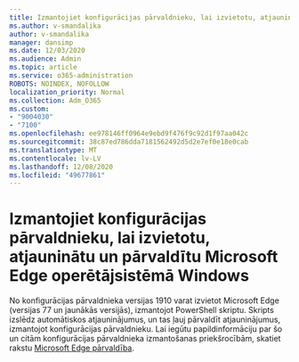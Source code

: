 ```yaml
---
title: Izmantojiet konfigurācijas pārvaldnieku, lai izvietotu, atjauninātu un pārvaldītu Microsoft Edge operētājsistēmā Windows
ms.author: v-smandalika
author: v-smandalika
manager: dansimp
ms.date: 12/03/2020
ms.audience: Admin
ms.topic: article
ms.service: o365-administration
ROBOTS: NOINDEX, NOFOLLOW
localization_priority: Normal
ms.collection: Adm_O365
ms.custom:
- "9004030"
- "7100"
ms.openlocfilehash: ee978146ff0964e9ebd9f476f9c92d1f97aa042c
ms.sourcegitcommit: 38c87ed786dda7181562492d5d2e7ef0e18e0cab
ms.translationtype: MT
ms.contentlocale: lv-LV
ms.lasthandoff: 12/08/2020
ms.locfileid: "49677861"
---
```

# <a name="use-configuration-manager-to-deploy-update-and-manage-microsoft-edge-on-windows"></a>Izmantojiet konfigurācijas pārvaldnieku, lai izvietotu, atjauninātu un pārvaldītu Microsoft Edge operētājsistēmā Windows

No konfigurācijas pārvaldnieka versijas 1910 varat izvietot Microsoft Edge (versijas 77 un jaunākās versijās), izmantojot PowerShell skriptu. Skripts izslēdz automātiskos atjauninājumus, un tas ļauj pārvaldīt atjauninājumus, izmantojot konfigurācijas pārvaldnieku. Lai iegūtu papildinformāciju par šo un citām konfigurācijas pārvaldnieka izmantošanas priekšrocībām, skatiet rakstu [Microsoft Edge pārvaldība](https://docs.microsoft.com/mem/configmgr/apps/deploy-use/deploy-edge?).